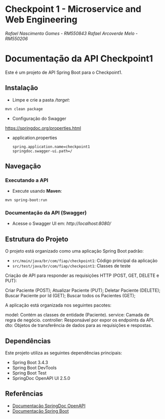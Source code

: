 # Checkpoint 1 - Microservice and Web Engineering
*Rafael Nascimento Gomes - RM550843*
*Rafael Arcoverde Melo - RM550206*


# Documentação da API Checkpoint1

Este é um projeto de API Spring Boot para o Checkpoint1.

## Instalação

* Limpe e crie a pasta */target*:

```bash
mvn clean package
```

* Configuração do Swagger

https://springdoc.org/properties.html
- application.properties
    
    ```
    spring.application.name=checkpoint1
    springdoc.swagger-ui.path=/
    ```

## Navegação
### Executando a API
* Execute usando **Maven**:
```bash
mvn spring-boot:run
```

### Documentação da API (Swagger)
- Acesse o Swagger UI em: *http://localhost:8080/*

## Estrutura do Projeto
O projeto está organizado como uma aplicação Spring Boot padrão:
- `src/main/java/br/com/fiap/checkpoint1`: Código principal da aplicação
- `src/test/java/br/com/fiap/checkpoint1`: Classes de teste


Criação de API para responder as requisições HTTP (POST, GET, DELETE e PUT):

Criar Paciente (POST);
Atualizar Paciente (PUT);
Deletar Paciente (DELETE);
Buscar Paciente por Id (GET);
Buscar todos os Pacientes (GET);

A aplicação está organizada nos seguintes pacotes:

model: Contém as classes de entidade (Paciente).
service: Camada de regra de negócio.
controller: Responsável por expor os endpoints da API.
dto: Objetos de transferência de dados para as requisições e respostas.

## Dependências
Este projeto utiliza as seguintes dependências principais:
- Spring Boot 3.4.3
- Spring Boot DevTools
- Spring Boot Test
- SpringDoc OpenAPI UI 2.5.0

## Referências
- [Documentação SpringDoc OpenAPI](https://springdoc.org/)
- [Documentação Spring Boot](https://spring.io/projects/spring-boot)